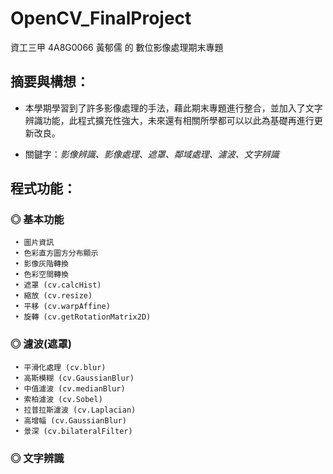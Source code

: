 # OpenCV_FinalProject
資工三甲 4A8G0066 黃郁儒 的 數位影像處理期末專題


## 摘要與構想：
* 本學期學習到了許多影像處理的手法，藉此期末專題進行整合，並加入了文字辨識功能，此程式擴充性強大，未來還有相關所學都可以以此為基礎再進行更新改良。

* 關鍵字：_影像辨識、影像處理、遮罩、鄰域處理、濾波、文字辨識_


## 程式功能：

### ◎ 基本功能
     • 圖片資訊
     • 色彩直方圖方分布顯示
     • 影像灰階轉換
     • 色彩空間轉換
     • 遮罩 (cv.calcHist)
     • 縮放 (cv.resize)
     • 平移 (cv.warpAffine)
     • 旋轉 (cv.getRotationMatrix2D)
      
### ◎ 濾波(遮罩)
     • 平滑化處理 (cv.blur)
     • 高斯模糊 (cv.GaussianBlur)
     • 中值濾波 (cv.medianBlur)
     • 索柏濾波 (cv.Sobel)
     • 拉普拉斯濾波 (cv.Laplacian)
     • 高增幅 (cv.GaussianBlur)
     • 景深 (cv.bilateralFilter)
      
### ◎ 文字辨識
